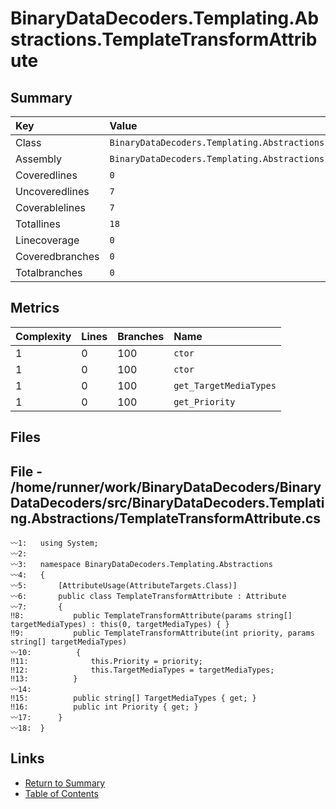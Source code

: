 ﻿# BinaryDataDecoders.Templating.Abstractions.TemplateTransformAttribute

## Summary

| Key             | Value                                                                   |
| :-------------- | :---------------------------------------------------------------------- |
| Class           | `BinaryDataDecoders.Templating.Abstractions.TemplateTransformAttribute` |
| Assembly        | `BinaryDataDecoders.Templating.Abstractions`                            |
| Coveredlines    | `0`                                                                     |
| Uncoveredlines  | `7`                                                                     |
| Coverablelines  | `7`                                                                     |
| Totallines      | `18`                                                                    |
| Linecoverage    | `0`                                                                     |
| Coveredbranches | `0`                                                                     |
| Totalbranches   | `0`                                                                     |

## Metrics

| Complexity | Lines | Branches | Name                   |
| :--------- | :---- | :------- | :--------------------- |
| 1          | 0     | 100      | `ctor`                 |
| 1          | 0     | 100      | `ctor`                 |
| 1          | 0     | 100      | `get_TargetMediaTypes` |
| 1          | 0     | 100      | `get_Priority`         |

## Files

## File - /home/runner/work/BinaryDataDecoders/BinaryDataDecoders/src/BinaryDataDecoders.Templating.Abstractions/TemplateTransformAttribute.cs

```CSharp
〰1:   using System;
〰2:   
〰3:   namespace BinaryDataDecoders.Templating.Abstractions
〰4:   {
〰5:       [AttributeUsage(AttributeTargets.Class)]
〰6:       public class TemplateTransformAttribute : Attribute
〰7:       {
‼8:           public TemplateTransformAttribute(params string[] targetMediaTypes) : this(0, targetMediaTypes) { }
‼9:           public TemplateTransformAttribute(int priority, params string[] targetMediaTypes)
〰10:          {
‼11:              this.Priority = priority;
‼12:              this.TargetMediaTypes = targetMediaTypes;
‼13:          }
〰14:  
‼15:          public string[] TargetMediaTypes { get; }
‼16:          public int Priority { get; }
〰17:      }
〰18:  }
```

## Links

* [Return to Summary](Summary.md)
* [Table of Contents](../TOC.md)

